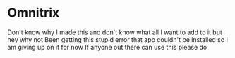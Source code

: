 # Omnitrix
Don't know why I made this and don't know what all I want to add to it but hey why not
Been getting this stupid error that app couldn't be installed so I am giving up on it for now 
If anyone out there can use this please do 
